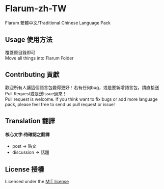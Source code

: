 # Flarum-zh-TW
Flarum 繁體中文/Traditional Chinese Language Pack

## Usage 使用方法

覆蓋原目錄即可  
Move all things into Flarum Folder

## Contributing 貢獻

歡迎所有人讓這個語言包變得更好！若有任何bug，或是要新增語言包，請直接送Pull Request或是送Issue過來！   
Pull request is welcome. If you think want to fix bugs or add more language pack, please feel free to send us pull request or issue!

## Translation 翻譯

#### 核心文字:待確認之翻譯

* post -> 貼文
* discussion -> 話題

## License 授權

Licensed under the [MIT license](http://www.opensource.org/licenses/mit-license.php)


